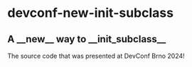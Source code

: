 # devconf-new-init-subclass

## A \_\_new\_\_ way to \_\_init_subclass\_\_
The source code that was presented at DevConf Brno 2024!
